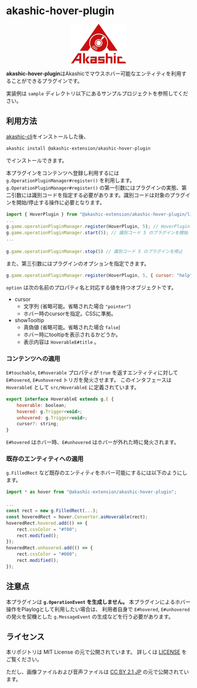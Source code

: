 # akashic-hover-plugin

<p align="center">
<img src="https://github.com/akashic-games/akashic-hover-plugin/blob/master/img/akashic.png"/>
</p>

**akashic-hover-plugin**はAkashicでマウスホバー可能なエンティティを利用することができるプラグインです。

実装例は `sample` ディレクトリ以下にあるサンプルプロジェクトを参照してください。

## 利用方法

[akashic-cli](https://github.com/akashic-games/akashic-cli)をインストールした後、

```sh
akashic install @akashic-extension/akashic-hover-plugin
```

でインストールできます。

本プラグインをコンテンツへ登録し利用するには `g.OperationPluginManager#register()` を利用します。
`g.OperationPluginManager#register()` の第一引数にはプラグインの実態、第二引数には識別コードを指定する必要があります。識別コードは対象のプラグインを開始/停止する操作に必要となります。

```javascript
import { HoverPlugin } from "@akashic-extension/akashic-hover-plugin/lib/HoverPlugin";
...
g.game.operationPluginManager.register(HoverPlugin, 5); // HoverPlugin を 識別コード 5 で 登録
g.game.operationPluginManager.start(5); // 識別コード 5 のプラグインを開始
...

g.game.operationPluginManager.stop(5) // 識別コード 5 のプラグインを停止
```

また、第三引数にはプラグインのオプションを指定できます。

```javascript
g.game.operationPluginManager.register(HoverPlugin, 5, { cursor: "help", showTooltip: true });
```

`option` は次の名前のプロパティ名と対応する値を持つオブジェクトです。

 * cursor
   * 文字列 (省略可能。省略された場合 `"pointer"`)
   * ホバー時のcursorを指定。CSSに準拠。
 * showTooltip
   * 真偽値 (省略可能。省略された場合 `false`)
   * ホバー時にtooltipを表示されるかどうか。
   * 表示内容は `HoverableE#title` 。

### コンテンツへの適用

`E#touchable`, `E#hoverable` プロパティが `true` を返すエンティティに対して `E#hovered`, `E#unhovered` トリガを発火させます。
このインタフェースは `HoverableE` として `src/HoverableE` に定義されています。

```javascript
export interface HoverableE extends g.E {
	hoverable: boolean;
	hovered: g.Trigger<void>;
	unhovered: g.Trigger<void>;
	cursor?: string;
}
```

`E#hovered` はホバー時、`E#unhovered` はホバーが外れた時に発火されます。

### 既存のエンティティへの適用

`g.FilledRect` など既存のエンティティをホバー可能にするには以下のようにします。

```javascript
import * as hover from "@akashic-extension/akashic-hover-plugin";

...
const rect = new g.FilledRect(...);
const hoveredRect = hover.Converter.asHoverable(rect);
hoveredRect.hovered.add(() => {
	rect.cssColor = "#f00";
	rect.modified();
});
hoveredRect.unhovered.add(() => {
	rect.cssColor = "#000";
	rect.modified();
});
```

## 注意点
本プラグインは **`g.OperationEvent` を生成しません。**
本プラグインによるホバー操作をPlaylogとして利用したい場合は、
利用者自身で `E#hovered`, `E#unhovered` の発火を契機とした `g.MessageEvent` の生成などを行う必要があります。

## ライセンス
本リポジトリは MIT License の元で公開されています。
詳しくは [LICENSE](https://github.com/akashic-games/akashic-hover-plugin/blob/master/LICENSE) をご覧ください。

ただし、画像ファイルおよび音声ファイルは
[CC BY 2.1 JP](https://creativecommons.org/licenses/by/2.1/jp/) の元で公開されています。
